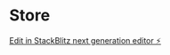 # Store

[Edit in StackBlitz next generation editor ⚡️](https://stackblitz.com/~/github.com/nurmuhamm8d/Store)